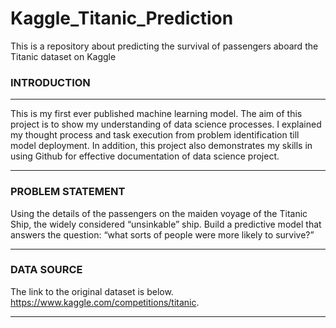 # Kaggle_Titanic_Prediction
This is a repository about predicting the survival of passengers aboard the Titanic dataset on Kaggle

 ### INTRODUCTION
-------------------------------------------------------------------------------------------------------------------------------------------------------
This is my first ever published machine learning model. The aim of this project is to show my understanding of data science processes. I explained my thought process and task execution from problem identification till model deployment. In addition, this project also demonstrates my skills in using Github for effective documentation of data science project.

--------------------------------------------------------------------------------------------------------------------------------------------------------
### PROBLEM STATEMENT
Using the details of the passengers on the maiden voyage of the Titanic Ship, the widely considered “unsinkable” ship. Build a predictive model that answers the question: “what sorts of people were more likely to survive?”

---------------------------------------------------------------------------------------------------------------------------------------------------------
### DATA SOURCE
The link to the original dataset is below.
https://www.kaggle.com/competitions/titanic.

-------------------------------------------------------------------------------------------------------------------------------------------------------------
